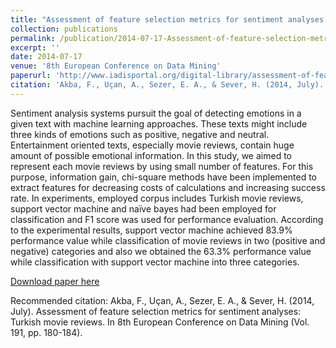 ```yaml
---
title: "Assessment of feature selection metrics for sentiment analyses: Turkish movie reviews"
collection: publications
permalink: /publication/2014-07-17-Assessment-of-feature-selection-metrics-for-sentiment-analyses-Turkish-movie-reviews
excerpt: ''
date: 2014-07-17
venue: '8th European Conference on Data Mining'
paperurl: 'http://www.iadisportal.org/digital-library/assessment-of-feature-selection-metrics-for-sentiment-analyses-turkish-movie-reviews'
citation: 'Akba, F., Uçan, A., Sezer, E. A., & Sever, H. (2014, July). Assessment of feature selection metrics for sentiment analyses: Turkish movie reviews. In 8th European Conference on Data Mining (Vol. 191, pp. 180-184).'
---
```

Sentiment analysis systems pursuit the goal of detecting emotions in a given text with machine learning approaches. These texts might include three kinds of emotions such as positive, negative and neutral. Entertainment oriented texts, especially movie reviews, contain huge amount of possible emotional information. In this study, we aimed to represent each movie reviews by using small number of features. For this purpose, information gain, chi-square methods have been implemented to extract features for decreasing costs of calculations and increasing success rate. In experiments, employed corpus includes Turkish movie reviews, support vector machine and naïve bayes had been employed for classification and F1 score was used for performance evaluation. According to the experimental results, support vector machine achieved 83.9% performance value while classification of movie reviews in two (positive and negative) categories and also we obtained the 63.3% performance value while classification with support vector machine into three categories.

[Download paper here](http://www.iadisportal.org/digital-library/assessment-of-feature-selection-metrics-for-sentiment-analyses-turkish-movie-reviews)

Recommended citation: Akba, F., Uçan, A., Sezer, E. A., & Sever, H. (2014, July). Assessment of feature selection metrics for sentiment analyses: Turkish movie reviews. In 8th European Conference on Data Mining (Vol. 191, pp. 180-184).
